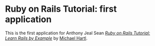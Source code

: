 # Ruby on Rails Tutorial: first application

This is the first application for Anthony Jeal Sean
[*Ruby on Rails Tutorial: Learn Rails by Example*](http://railstutorial.org/)
by [Michael Hartl](http://michaelhartl.com/).
